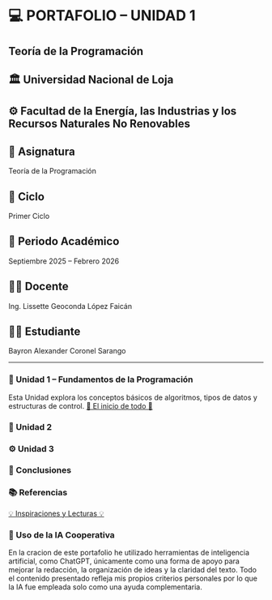 # 💻 **PORTAFOLIO – UNIDAD 1**
## Teoría de la Programación
## 🏛️ Universidad Nacional de Loja
## ⚙️ Facultad de la Energía, las Industrias y los Recursos Naturales No Renovables
## 📘 Asignatura 
Teoría de la Programación
## 🧩 Ciclo 
Primer Ciclo
## 📅 Periodo Académico 
Septiembre 2025 – Febrero 2026
## 👩‍🏫 Docente 
Ing. Lissette Geoconda López Faicán
## 👨‍🎓 Estudiante 
Bayron Alexander Coronel Sarango

---

### 📘 Unidad 1 – Fundamentos de la Programación  
Esta Unidad explora los conceptos básicos de algoritmos, tipos de datos y estructuras de control.
[🔑 El inicio de todo 🔑](Unidad1.md)

### 🧩 Unidad 2 
### ⚙️ Unidad 3 

### 🧭 Conclusiones  

### 📚 Referencias  
[💡 Inspiraciones y Lecturas 💡](Referencias.md)

### 🤖 Uso de la IA Cooperativa  

En la cracion de este portafolio he utilizado herramientas de inteligencia artificial, como ChatGPT, únicamente como una forma de apoyo para mejorar la redacción, la organización de ideas y la claridad del texto. Todo el contenido presentado refleja mis propios criterios personales por lo que la IA fue empleada solo como una ayuda complementaria.





